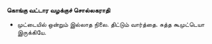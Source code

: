 **கொங்கு வட்டார வழக்குச் சொல்லகராதி**
- முட்டையில் ஒன்றும் இல்லாத நிலை. திட்டும் வார்த்தை. சுத்த கூமுட்டெயா இருக்கியே.

